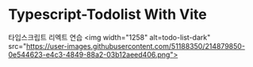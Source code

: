 # Typescript-Todolist With Vite

타입스크립트 리엑트 연습
<img width="1258" alt=todo-list-dark" src="https://user-images.githubusercontent.com/51188350/214879850-0e544623-e4c3-4849-88a2-03b12aeed406.png">
